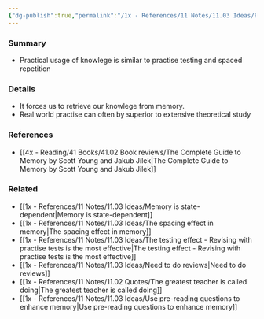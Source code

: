 ```yaml
---
{"dg-publish":true,"permalink":"/1x - References/11 Notes/11.03 Ideas/Practical usage of knowlege is superior to theory/","title":"Practical usage of knowlege is superior to theory","noteIcon":"","created":"2023-04-26T21:17:51.000+03:00","updated":"2024-02-14T20:18:25.363+03:00"}
---
```



### Summary
- Practical usage of knowlege is similar to practise testing and spaced repetition

### Details
- It forces us to retrieve our knowlege from memory.
- Real world practise can often by superior to extensive theoretical study

### References
- [[4x - Reading/41 Books/41.02 Book reviews/The Complete Guide to Memory by Scott Young and Jakub Jilek\|The Complete Guide to Memory by Scott Young and Jakub Jilek]]

### Related
- [[1x - References/11 Notes/11.03 Ideas/Memory is state-dependent\|Memory is state-dependent]]
- [[1x - References/11 Notes/11.03 Ideas/The spacing effect in memory\|The spacing effect in memory]]
- [[1x - References/11 Notes/11.03 Ideas/The testing effect - Revising with practise tests is the most effective\|The testing effect - Revising with practise tests is the most effective]]
- [[1x - References/11 Notes/11.03 Ideas/Need to do reviews\|Need to do reviews]]
- [[1x - References/11 Notes/11.02 Quotes/The greatest teacher is called doing\|The greatest teacher is called doing]]
- [[1x - References/11 Notes/11.03 Ideas/Use pre-reading questions to enhance memory\|Use pre-reading questions to enhance memory]]